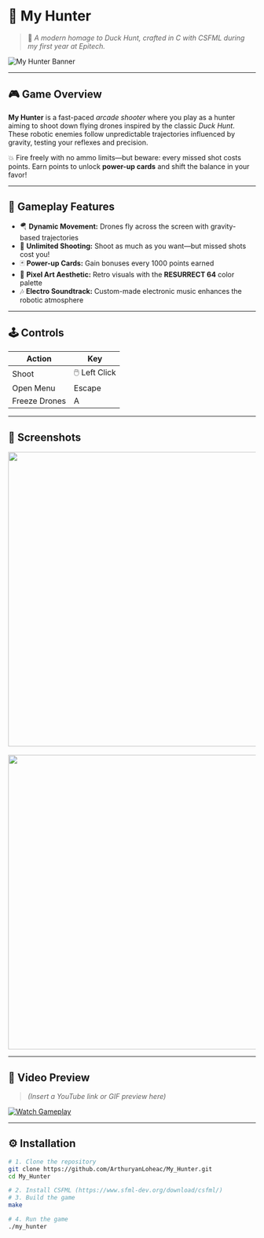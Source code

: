# 🦆 My Hunter

> 🎯 *A modern homage to Duck Hunt, crafted in C with CSFML during my first year at Epitech.*

![My Hunter Banner](assets/banner.png)

---

## 🎮 Game Overview

**My Hunter** is a fast-paced *arcade shooter* where you play as a hunter aiming to shoot down flying drones inspired by the classic *Duck Hunt*.  
These robotic enemies follow unpredictable trajectories influenced by gravity, testing your reflexes and precision.

💥 Fire freely with no ammo limits—but beware: every missed shot costs points. Earn points to unlock **power-up cards** and shift the balance in your favor!

---

## 🧩 Gameplay Features

- 🪂 **Dynamic Movement:** Drones fly across the screen with gravity-based trajectories
- 🔫 **Unlimited Shooting:** Shoot as much as you want—but missed shots cost you!
- 🃏 **Power-up Cards:** Gain bonuses every 1000 points earned
- 🎨 **Pixel Art Aesthetic:** Retro visuals with the **RESURRECT 64** color palette
- 🎶 **Electro Soundtrack:** Custom-made electronic music enhances the robotic atmosphere

---

## 🕹️ Controls

| Action          | Key             |
|-----------------|------------------|
| Shoot           | 🖱️ Left Click     |
| Open Menu       | Escape           |
| Freeze Drones   | A                |

---

## 📸 Screenshots

<div align="center">
  <img src="assets/screenshot_1.png" width="600"/>
  <br><br>
  <img src="assets/screenshot_2.png" width="600"/>
</div>

---

## 🎥 Video Preview

> *(Insert a YouTube link or GIF preview here)*

[![Watch Gameplay](https://img.youtube.com/vi/VIDEO_ID/maxresdefault.jpg)](https://www.youtube.com/watch?v=VIDEO_ID)

---

## ⚙️ Installation

```bash
# 1. Clone the repository
git clone https://github.com/ArthuryanLoheac/My_Hunter.git
cd My_Hunter

# 2. Install CSFML (https://www.sfml-dev.org/download/csfml/)
# 3. Build the game
make

# 4. Run the game
./my_hunter
```
